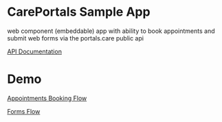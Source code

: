 # CarePortals Sample App
web component (embeddable) app with ability to book appointments and submit web forms via the portals.care public api

[API Documentation](https://portals.care/refs/overview)
# Demo

[Appointments Booking Flow](https://www.appgen.studio/book-appointment-demo)

[Forms Flow](https://www.appgen.studio/book-appointment-demo/?formId=61002D88bde7400008483d8f)
